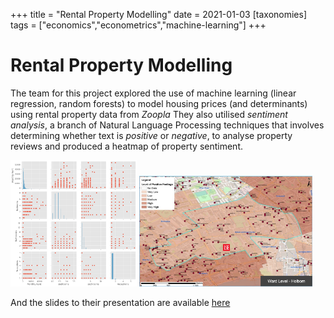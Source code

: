 +++
title = "Rental Property Modelling"
date = 2021-01-03
[taxonomies]
tags = ["economics","econometrics","machine-learning"]
+++

# Rental Property Modelling

The team for this project explored the use of machine learning (linear regression, random forests) to model housing prices (and determinants) using rental property data from *Zoopla* They also utilised *sentiment analysis*, a branch of Natural Language Processing techniques that involves determining whether text is *positive* or *negative*, to analyse property reviews and produced a heatmap of property sentiment.

<img src = '/2020/projects/pairplot.png' class='.img-fluid' width=40% height=40%>

<img src = '/2020/projects/mapsentiment.png' class='.img-fluid' width=55% height=40%>



And the slides to their presentation are available [here](https://docs.google.com/presentation/d/1xuVl_eHVsxzXzPwwYrJbWuyt2vgj0DCi0mltKtneZPg/edit?usp=sharing)
